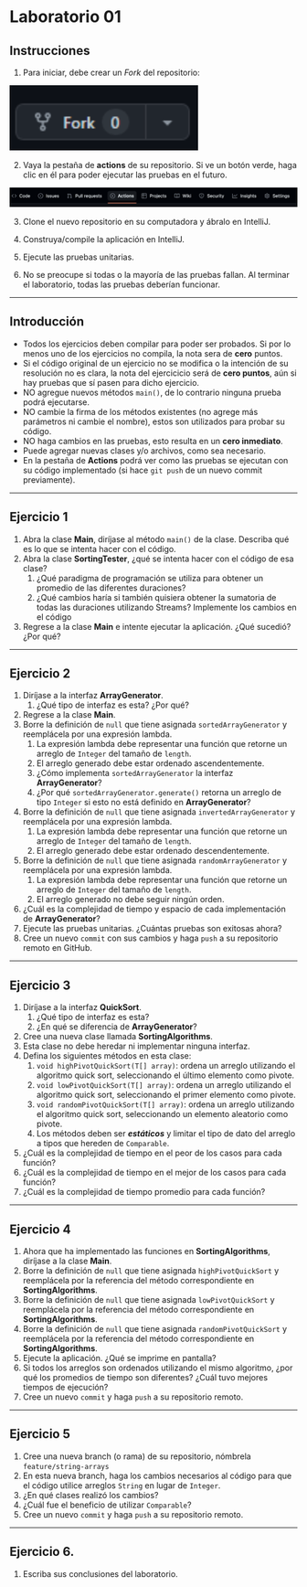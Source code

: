 # Laboratorio 01

## Instrucciones

1. Para iniciar, debe crear un *Fork* del repositorio:

![fork button](images/fork.png)

2. Vaya la pestaña de **actions** de su repositorio. Si ve un botón verde, haga clic en él para poder ejecutar las pruebas en el futuro.

![actions tab](images/actions.png)

3. Clone el nuevo repositorio en su computadora y ábralo en IntelliJ.

4. Construya/compile la aplicación en IntelliJ.

5. Ejecute las pruebas unitarias.

6. No se preocupe si todas o la mayoría de las pruebas fallan. Al terminar el laboratorio, todas las pruebas deberían funcionar.
___

## Introducción

- Todos los ejercicios deben compilar para poder ser probados. Si por lo menos uno de los ejercicios no compila, la nota sera de **cero** puntos.
- Si el código original de un ejercicio no se modifica o la intención de su resolución no es clara, la nota del ejercicicio será de **cero puntos**, aún si hay pruebas que sí pasen para dicho ejercicio.
- NO agregue nuevos métodos `main()`, de lo contrario ninguna prueba podrá ejecutarse.
- NO cambie la firma de los métodos existentes (no agrege más parámetros ni cambie el nombre), estos son utilizados para probar su código.
- NO haga cambios en las pruebas, esto resulta en un **cero inmediato**.
- Puede agregar nuevas clases y/o archivos, como sea necesario.
- En la pestaña de **Actions** podrá ver como las pruebas se ejecutan con su código implementado (si hace `git push` de un nuevo commit previamente).
___

## Ejercicio 1

1. Abra la clase **Main**, diríjase al método `main()` de la clase. Describa qué es lo que se intenta hacer con el código.
2. Abra la clase **SortingTester**, ¿qué se intenta hacer con el código de esa clase?
   1. ¿Qué paradigma de programación se utiliza para obtener un promedio de las diferentes duraciones?
   2. ¿Qué cambios haría si también quisiera obtener la sumatoria de todas las duraciones utilizando Streams? Implemente los cambios en el código
3. Regrese a la clase **Main** e intente ejecutar la aplicación. ¿Qué sucedió? ¿Por qué?
___

## Ejercicio 2

1. Diríjase a la interfaz **ArrayGenerator**.
   1. ¿Qué tipo de interfaz es esta? ¿Por qué?
2. Regrese a la clase **Main**.
3. Borre la definición de `null` que tiene asignada `sortedArrayGenerator` y reemplácela por una expresión lambda.
   1. La expresión lambda debe representar una función que retorne un arreglo de `Integer` del tamaño de `length`.
   2. El arreglo generado debe estar ordenado ascendentemente.
   3. ¿Cómo implementa `sortedArrayGenerator` la interfaz **ArrayGenerator**?
   4. ¿Por qué `sortedArrayGenerator.generate()` retorna un arreglo de tipo `Integer` si esto no está definido en **ArrayGenerator**?
4. Borre la definición de `null` que tiene asignada `invertedArrayGenerator` y reemplácela por una expresión lambda.
   1. La expresión lambda debe representar una función que retorne un arreglo de `Integer` del tamaño de `length`.
   2. El arreglo generado debe estar ordenado descendentemente.
5. Borre la definición de `null` que tiene asignada `randomArrayGenerator` y reemplácela por una expresión lambda.
   1. La expresión lambda debe representar una función que retorne un arreglo de `Integer` del tamaño de `length`.
   2. El arreglo generado no debe seguir ningún orden.
6. ¿Cuál es la complejidad de tiempo y espacio de cada implementación de **ArrayGenerator**?
7. Ejecute las pruebas unitarias. ¿Cuántas pruebas son exitosas ahora?
8. Cree un nuevo `commit` con sus cambios y haga `push` a su repositorio remoto en GitHub.
___

## Ejercicio 3

1. Diríjase a la interfaz **QuickSort**.
   1. ¿Qué tipo de interfaz es esta?
   2. ¿En qué se diferencia de **ArrayGenerator**?
2. Cree una nueva clase llamada **SortingAlgorithms**.
3. Esta clase no debe heredar ni implementar ninguna interfaz.
4. Defina los siguientes métodos en esta clase:
   1. `void highPivotQuickSort(T[] array)`: ordena un arreglo utilizando el algoritmo quick sort, seleccionando el último elemento como pivote.
   2. `void lowPivotQuickSort(T[] array)`: ordena un arreglo utilizando el algoritmo quick sort, seleccionando el primer elemento como pivote.
   3. `void randomPivotQuickSort(T[] array)`: ordena un arreglo utilizando el algoritmo quick sort, seleccionando un elemento aleatorio como pivote.
   4. Los métodos deben ser **_estáticos_** y limitar el tipo de dato del arreglo a tipos que hereden de `Comparable`.
5. ¿Cuál es la complejidad de tiempo en el peor de los casos para cada función?
6. ¿Cuál es la complejidad de tiempo en el mejor de los casos para cada función?
7. ¿Cuál es la complejidad de tiempo promedio para cada función?
___

## Ejercicio 4

1. Ahora que ha implementado las funciones en **SortingAlgorithms**, diríjase a la clase **Main**.
2. Borre la definición de `null` que tiene asignada `highPivotQuickSort` y reemplácela por la referencia del método correspondiente en **SortingAlgorithms**.
3. Borre la definición de `null` que tiene asignada `lowPivotQuickSort` y reemplácela por la referencia del método correspondiente en **SortingAlgorithms**.
4. Borre la definición de `null` que tiene asignada `randomPivotQuickSort` y reemplácela por la referencia del método correspondiente en **SortingAlgorithms**.
5. Ejecute la aplicación. ¿Qué se imprime en pantalla?
6. Si todos los arreglos son ordenados utilizando el mismo algoritmo, ¿por qué los promedios de tiempo son diferentes? ¿Cuál tuvo mejores tiempos de ejecución?
7. Cree un nuevo `commit` y haga `push` a su repositorio remoto.
___

## Ejercicio 5

1. Cree una nueva branch (o rama) de su repositorio, nómbrela `feature/string-arrays`
2. En esta nueva branch, haga los cambios necesarios al código para que el código utilice arreglos `String` en lugar de `Integer`.
3. ¿En qué clases realizó los cambios?
4. ¿Cuál fue el beneficio de utilizar `Comparable`?
5. Cree un nuevo `commit` y haga `push` a su repositorio remoto.
___

## Ejercicio 6.

1. Escriba sus conclusiones del laboratorio.